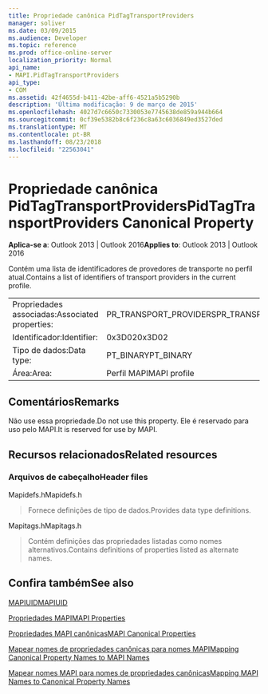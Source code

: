 ```yaml
---
title: Propriedade canônica PidTagTransportProviders
manager: soliver
ms.date: 03/09/2015
ms.audience: Developer
ms.topic: reference
ms.prod: office-online-server
localization_priority: Normal
api_name:
- MAPI.PidTagTransportProviders
api_type:
- COM
ms.assetid: 42f4655d-b411-42be-aff6-4521a5b5290b
description: 'Última modificação: 9 de março de 2015'
ms.openlocfilehash: 4027d7c6650c7330053e7745638de859a944b664
ms.sourcegitcommit: 0cf39e5382b8c6f236c8a63c6036849ed3527ded
ms.translationtype: MT
ms.contentlocale: pt-BR
ms.lasthandoff: 08/23/2018
ms.locfileid: "22563041"
---
```

# <a name="pidtagtransportproviders-canonical-property"></a><span data-ttu-id="165e4-103">Propriedade canônica PidTagTransportProviders</span><span class="sxs-lookup"><span data-stu-id="165e4-103">PidTagTransportProviders Canonical Property</span></span>

  
  
<span data-ttu-id="165e4-104">**Aplica-se a**: Outlook 2013 | Outlook 2016</span><span class="sxs-lookup"><span data-stu-id="165e4-104">**Applies to**: Outlook 2013 | Outlook 2016</span></span> 
  
<span data-ttu-id="165e4-105">Contém uma lista de identificadores de provedores de transporte no perfil atual.</span><span class="sxs-lookup"><span data-stu-id="165e4-105">Contains a list of identifiers of transport providers in the current profile.</span></span>
  
|||
|:-----|:-----|
|<span data-ttu-id="165e4-106">Propriedades associadas:</span><span class="sxs-lookup"><span data-stu-id="165e4-106">Associated properties:</span></span>  <br/> |<span data-ttu-id="165e4-107">PR_TRANSPORT_PROVIDERS</span><span class="sxs-lookup"><span data-stu-id="165e4-107">PR_TRANSPORT_PROVIDERS</span></span>  <br/> |
|<span data-ttu-id="165e4-108">Identificador:</span><span class="sxs-lookup"><span data-stu-id="165e4-108">Identifier:</span></span>  <br/> |<span data-ttu-id="165e4-109">0x3D02</span><span class="sxs-lookup"><span data-stu-id="165e4-109">0x3D02</span></span>  <br/> |
|<span data-ttu-id="165e4-110">Tipo de dados:</span><span class="sxs-lookup"><span data-stu-id="165e4-110">Data type:</span></span>  <br/> |<span data-ttu-id="165e4-111">PT_BINARY</span><span class="sxs-lookup"><span data-stu-id="165e4-111">PT_BINARY</span></span>  <br/> |
|<span data-ttu-id="165e4-112">Área:</span><span class="sxs-lookup"><span data-stu-id="165e4-112">Area:</span></span>  <br/> |<span data-ttu-id="165e4-113">Perfil MAPI</span><span class="sxs-lookup"><span data-stu-id="165e4-113">MAPI profile</span></span>  <br/> |
   
## <a name="remarks"></a><span data-ttu-id="165e4-114">Comentários</span><span class="sxs-lookup"><span data-stu-id="165e4-114">Remarks</span></span>

<span data-ttu-id="165e4-115">Não use essa propriedade.</span><span class="sxs-lookup"><span data-stu-id="165e4-115">Do not use this property.</span></span> <span data-ttu-id="165e4-116">Ele é reservado para uso pelo MAPI.</span><span class="sxs-lookup"><span data-stu-id="165e4-116">It is reserved for use by MAPI.</span></span>
  
## <a name="related-resources"></a><span data-ttu-id="165e4-117">Recursos relacionados</span><span class="sxs-lookup"><span data-stu-id="165e4-117">Related resources</span></span>

### <a name="header-files"></a><span data-ttu-id="165e4-118">Arquivos de cabeçalho</span><span class="sxs-lookup"><span data-stu-id="165e4-118">Header files</span></span>

<span data-ttu-id="165e4-119">Mapidefs.h</span><span class="sxs-lookup"><span data-stu-id="165e4-119">Mapidefs.h</span></span>
  
> <span data-ttu-id="165e4-120">Fornece definições de tipo de dados.</span><span class="sxs-lookup"><span data-stu-id="165e4-120">Provides data type definitions.</span></span>
    
<span data-ttu-id="165e4-121">Mapitags.h</span><span class="sxs-lookup"><span data-stu-id="165e4-121">Mapitags.h</span></span>
  
> <span data-ttu-id="165e4-122">Contém definições das propriedades listadas como nomes alternativos.</span><span class="sxs-lookup"><span data-stu-id="165e4-122">Contains definitions of properties listed as alternate names.</span></span>
    
## <a name="see-also"></a><span data-ttu-id="165e4-123">Confira também</span><span class="sxs-lookup"><span data-stu-id="165e4-123">See also</span></span>



[<span data-ttu-id="165e4-124">MAPIUID</span><span class="sxs-lookup"><span data-stu-id="165e4-124">MAPIUID</span></span>](mapiuid.md)


[<span data-ttu-id="165e4-125">Propriedades MAPI</span><span class="sxs-lookup"><span data-stu-id="165e4-125">MAPI Properties</span></span>](mapi-properties.md)
  
[<span data-ttu-id="165e4-126">Propriedades MAPI canônicas</span><span class="sxs-lookup"><span data-stu-id="165e4-126">MAPI Canonical Properties</span></span>](mapi-canonical-properties.md)
  
[<span data-ttu-id="165e4-127">Mapear nomes de propriedades canônicas para nomes MAPI</span><span class="sxs-lookup"><span data-stu-id="165e4-127">Mapping Canonical Property Names to MAPI Names</span></span>](mapping-canonical-property-names-to-mapi-names.md)
  
[<span data-ttu-id="165e4-128">Mapear nomes MAPI para nomes de propriedades canônicas</span><span class="sxs-lookup"><span data-stu-id="165e4-128">Mapping MAPI Names to Canonical Property Names</span></span>](mapping-mapi-names-to-canonical-property-names.md)

